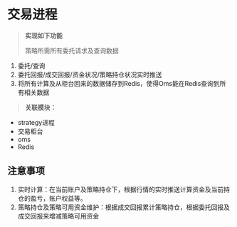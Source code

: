 # 交易进程 #	

> **实现如下功能**
> 
> 策略所需所有委托请求及查询数据
1. 委托/查询
2. 委托回报/成交回报/资金状况/策略持仓状况实时推送
3. 将所有计算及从柜台回来的数据储存到Redis，使得Oms能在Redis查询到所有相关数据

> **关联模块：**
- strategy进程
- 交易柜台
- oms
- Redis

## 注意事项 ##
1. 实时计算：在当前账户及策略持仓下，根据行情的实时推送计算资金及当前持仓的盈亏，账户权益等。
2. 策略持仓及策略可用资金维护：根据成交回报累计策略持仓，根据委托回报及成交回报来增减策略可用资金
